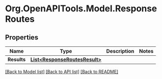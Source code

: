 # Org.OpenAPITools.Model.ResponseRoutes
## Properties

Name | Type | Description | Notes
------------ | ------------- | ------------- | -------------
**Results** | [**List&lt;ResponseRoutesResult&gt;**](ResponseRoutesResult.md) |  | 

[[Back to Model list]](../README.md#documentation-for-models) [[Back to API list]](../README.md#documentation-for-api-endpoints) [[Back to README]](../README.md)

